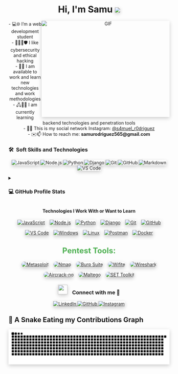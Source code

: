 <h1 align="center">Hi, I'm Samu <img src="https://media.giphy.com/media/hvRJCLFzcasrR4ia7z/giphy.gif" width="35"></h1>
<a target="_blank" align="center">
  <img align="right" height="300" width="400" alt="GIF" src="https://media.giphy.com/media/SWoSkN6DxTszqIKEqv/giphy.gif">
</a>

<p align="center">
  - 💻🌐 I’m a web development student<br>
  - 👨🏻‍💻🛡️ I like cybersecurity and ethical hacking<br>
  - 💼🤝 I am available to work and learn new technologies and work methodologies<br>
  - 🖧🕵️‍♂️ I am currently learning backend technologies and penetration tools<br>
  - 💬📲 This is my social network Instagram: <a href="https://www.instagram.com/s4muel_r0driguez/">@s4muel_r0driguez</a><br>
  - ✉️📫 How to reach me: <strong>samurodriguez565@gmail.com</strong>
</p>

### 🛠 &nbsp;Soft Skills and Technologies
<p align="center">
  <img src="https://img.shields.io/badge/-JavaScript-05122A?style=flat&logo=javascript" alt="JavaScript">
  <img src="https://img.shields.io/badge/-Node.js-05122A?style=flat&logo=node.js" alt="Node.js">
  <img src="https://img.shields.io/badge/-Python-05122A?style=flat&logo=python" alt="Python">
  <img src="https://img.shields.io/badge/-Django-05122A?style=flat&logo=django&logoColor=092E20" alt="Django">
  <img src="https://img.shields.io/badge/-Git-05122A?style=flat&logo=git" alt="Git">
  <img src="https://img.shields.io/badge/-GitHub-05122A?style=flat&logo=github" alt="GitHub">
  <img src="https://img.shields.io/badge/-Markdown-05122A?style=flat&logo=markdown" alt="Markdown">
  <img src="https://img.shields.io/badge/-Visual%20Studio%20Code-05122A?style=flat&logo=visual-studio-code&logoColor=007ACC" alt="VS Code">
</p>

<details>
  <summary><h3>💻 GitHub Profile Stats</h3></summary>
  <h3>My GitHub Stats</h3>
  <img align="right" alt="Coding" width="300" src="https://cdn.dribbble.com/users/1277312/screenshots/14733298/media/39b1045e593737587dd60e42c8422d1f.gif">
  <br>
  <p><img align="left" src="https://github-readme-stats.vercel.app/api/top-langs?username=S4muel-Rodriguez&show_icons=true&theme=dark&locale=en&layout=compact" alt="S4muel-Rodriguez" /></p>
  <br><br><br><br><br><br><br>
  <p>&nbsp;<img align="left" src="https://github-readme-stats.vercel.app/api?username=S4muel-Rodriguez&show_icons=true&theme=dark&locale=en" alt="S4muel-Rodriguez" /></p>
</details>

<h4 align="center">Technologies I Work With or Want to Learn</h4>
<div align="center" style="display: flex; flex-wrap: wrap; justify-content: center; gap: 15px; margin-top: 10px;">
  <a href="https://developer.mozilla.org/en-US/docs/Web/JavaScript" target="_blank">
    <img src="https://img.icons8.com/color/48/000000/javascript--v1.png" alt="JavaScript">
  </a>
  <a href="https://nodejs.org/" target="_blank">
    <img src="https://img.icons8.com/color/48/000000/nodejs.png" alt="Node.js">
  </a>
  <a href="https://www.python.org/" target="_blank">
    <img src="https://img.icons8.com/color/48/000000/python--v1.png" alt="Python">
  </a>
  <a href="https://www.djangoproject.com/" target="_blank">
    <img src="https://img.icons8.com/color/48/000000/django.png" alt="Django">
  </a>
  <a href="https://git-scm.com/" target="_blank">
    <img src="https://img.icons8.com/color/48/000000/git.png" alt="Git">
  </a>
  <a href="https://github.com/" target="_blank">
    <img src="https://img.icons8.com/material-outlined/48/000000/github.png" alt="GitHub">
  </a>
  <a href="https://code.visualstudio.com/" target="_blank">
    <img src="https://img.icons8.com/color/48/000000/visual-studio-code-2019.png" alt="VS Code">
  </a>
  <a href="https://www.microsoft.com/en-us/windows" target="_blank">
    <img src="https://img.icons8.com/color/48/000000/windows-10.png" alt="Windows">
  </a>
  <a href="https://www.linux.org/" target="_blank">
    <img src="https://img.icons8.com/color/48/000000/linux.png" alt="Linux">
  </a>
  <a href="https://www.postman.com/" target="_blank">
    <img src="https://img.icons8.com/external-tal-revivo-color-tal-revivo/48/000000/external-postman-is-the-only-complete-api-development-environment-logo-color-tal-revivo.png" alt="Postman">
  </a>
  <a href="https://www.docker.com/" target="_blank">
    <img src="https://img.icons8.com/color/48/000000/docker.png" alt="Docker">
  </a>
</div>



<style>
    /* Animación al pasar el mouse */
    a:hover img {
      transform: scale(1.2); /* Escala la imagen al pasar el ratón */
    }
    
    /* Efecto de sombra para las imágenes */
    img {
      box-shadow: 0px 4px 12px rgba(0, 0, 0, 0.2); /* Sombra sutil */
      transition: box-shadow 0.3s ease-in-out; /* Transición de la sombra */
    }

    /* Cambio de sombra al pasar el ratón */
    a:hover img {
      box-shadow: 0px 6px 18px rgba(0, 0, 0, 0.3); /* Aumenta la sombra al hacer hover */
    }
  </style>
</head>
<body>
  <div>
    <!-- Herramientas de Pentesting -->
    <h3 style="text-align: center; color: #4CAF50; font-size: 24px; margin-bottom: 20px;">Pentest Tools:</h3>
    <div align="center" style="display: flex; flex-wrap: wrap; justify-content: center; gap: 15px;">
      <a href="https://www.metasploit.com/" target="_blank">
        <img src="https://www.kali.org/tools/metasploit-framework/images/metasploit-framework-logo.svg" alt="Metasploit" style="width: 50px; height: auto; transition: transform 0.3s; border-radius: 10px;">
      </a>
      <a href="https://nmap.org/" target="_blank">
        <img src="https://www.kali.org/tools/nmap/images/nmap-logo.svg" alt="Nmap" style="width: 50px; height: auto; transition: transform 0.3s; border-radius: 10px;">
      </a>
      <a href="https://portswigger.net/burp" target="_blank">
        <img src="https://www.kali.org/tools/burpsuite/images/burpsuite-logo.svg" alt="Burp Suite" style="width: 50px; height: auto; transition: transform 0.3s; border-radius: 10px;">
      </a>
      <a href="https://www.kali.org/tools/wifite/" target="_blank">
        <img src="https://www.kali.org/tools/wifite/images/wifite-logo.svg" alt="Wifite" style="width: 50px; height: auto; transition: transform 0.3s; border-radius: 10px;">
      </a>
      <a href="https://www.wireshark.org/" target="_blank">
        <img src="https://www.kali.org/tools/wireshark/images/wireshark-logo.svg" alt="Wireshark" style="width: 50px; height: auto; transition: transform 0.3s; border-radius: 10px;">
      </a>
      <a href="https://www.aircrack-ng.org/" target="_blank">
        <img src="https://www.kali.org/tools/aircrack-ng/images/aircrack-ng-logo.svg" alt="Aircrack-ng" style="width: 50px; height: auto; transition: transform 0.3s; border-radius: 10px;">
      </a>
      <a href="https://www.paterva.com/web7/" target="_blank">
        <img src="https://www.kali.org/tools/maltego/images/maltego-logo.svg" alt="Maltego" style="width: 50px; height: auto; transition: transform 0.3s; border-radius: 10px;">
      </a>
      <a href="https://github.com/trustedsec/social-engineer-toolkit" target="_blank">
        <img src="https://www.kali.org/tools/set/images/set-logo.svg" alt="SET Toolkit" style="width: 50px; height: auto; transition: transform 0.3s; border-radius: 10px;">
      </a>
    </div>
  </div>


<h3 align="center">
  <img src="https://media.giphy.com/media/iY8CRBdQXODJSCERIr/giphy.gif" width="30" height="30" style="margin-right: 10px;"> Connect with me 🤝
</h3>

<p align="center">
  <a href="https://www.linkedin.com/in/samu-rodr%C3%ADguez-77b24325a/">
    <img src="https://img.icons8.com/doodle/40/000000/linkedin--v2.png" alt="LinkedIn">
  </a>
  <a href="https://github.com/S4muel-Rodriguez">
    <img src="https://img.icons8.com/doodle/40/000000/github--v1.png" alt="GitHub">
  </a>
  <a href="https://www.instagram.com/s4muel_r0driguez/">
    <img src="https://img.icons8.com/doodle/40/000000/instagram-new--v2.png" alt="Instagram">
  </a>
</p>

## 🐍 A Snake Eating my Contributions Graph
<p align="center">
  <img src="https://github.com/7oSkaaa/7oSkaaa/blob/output/github-contribution-grid-snake.svg?" alt="Snake Game"/>
</p>


